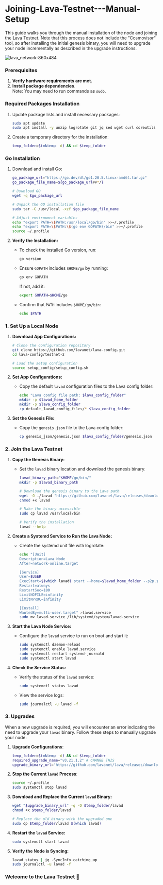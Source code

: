 # Joining-Lava-Testnet---Manual-Setup
This guide walks you through the manual installation of the node and joining the Lava Testnet. Note that this process does not include the "Cosmovisor" tool, so after installing the initial genesis binary, you will need to upgrade your node incrementally as described in the upgrade instructions.

![lava_network-860x484](https://github.com/user-attachments/assets/ecfc4b71-0b4e-4039-8ec0-4983c416b904)

### **Prerequisites**

1. **Verify hardware requirements are met.**
2. **Install package dependencies.**  
   Note: You may need to run commands as `sudo`.

### **Required Packages Installation**

1. Update package lists and install necessary packages:
    ```bash
    sudo apt update
    sudo apt install -y unzip logrotate git jq sed wget curl coreutils systemd
    ```

2. Create a temporary directory for the installation:
    ```bash
    temp_folder=$(mktemp -d) && cd $temp_folder
    ```

### **Go Installation**

1. Download and install Go:
    ```bash
    go_package_url="https://go.dev/dl/go1.20.5.linux-amd64.tar.gz"
    go_package_file_name=${go_package_url##*/}

    # Download GO
    wget -q $go_package_url

    # Unpack the GO installation file
    sudo tar -C /usr/local -xzf $go_package_file_name

    # Adjust environment variables
    echo "export PATH=\$PATH:/usr/local/go/bin" >>~/.profile
    echo "export PATH=\$PATH:\$(go env GOPATH)/bin" >>~/.profile
    source ~/.profile
    ```

2. **Verify the Installation:**
   - To check the installed Go version, run:
     ```bash
     go version
     ```
   - Ensure `GOPATH` includes `$HOME/go` by running:
     ```bash
     go env GOPATH
     ```
     If not, add it:
     ```bash
     export GOPATH=$HOME/go
     ```
   - Confirm that `PATH` includes `$HOME/go/bin`:
     ```bash
     echo $PATH
     ```

### **1. Set Up a Local Node**

1. **Download App Configurations:**
    ```bash
    # Clone the configuration repository
    git clone https://github.com/lavanet/lava-config.git
    cd lava-config/testnet-2

    # Load the setup configuration
    source setup_config/setup_config.sh
    ```

2. **Set App Configurations:**
    - Copy the default `lavad` configuration files to the Lava config folder:
      ```bash
      echo "Lava config file path: $lava_config_folder"
      mkdir -p $lavad_home_folder
      mkdir -p $lava_config_folder
      cp default_lavad_config_files/* $lava_config_folder
      ```

3. **Set the Genesis File:**
    - Copy the `genesis.json` file to the Lava config folder:
      ```bash
      cp genesis_json/genesis.json $lava_config_folder/genesis.json
      ```

### **2. Join the Lava Testnet**

1. **Copy the Genesis Binary:**
    - Set the `lavad` binary location and download the genesis binary:
      ```bash
      lavad_binary_path="$HOME/go/bin/"
      mkdir -p $lavad_binary_path

      # Download the genesis binary to the Lava path
      wget -O ./lavad "https://github.com/lavanet/lava/releases/download/v0.21.1.2/lavad-v0.21.1.2-linux-amd64"
      chmod +x lavad

      # Make the binary accessible
      sudo cp lavad /usr/local/bin

      # Verify the installation
      lavad --help
      ```

2. **Create a Systemd Service to Run the Lava Node:**
    - Create the systemd unit file with logrotate:
      ```bash
      echo "[Unit]
      Description=Lava Node
      After=network-online.target

      [Service]
      User=$USER
      ExecStart=$(which lavad) start --home=$lavad_home_folder --p2p.seeds $seed_node
      Restart=always
      RestartSec=180
      LimitNOFILE=infinity
      LimitNPROC=infinity

      [Install]
      WantedBy=multi-user.target" >lavad.service
      sudo mv lavad.service /lib/systemd/system/lavad.service
      ```

3. **Start the Lava Node Service:**
    - Configure the `lavad` service to run on boot and start it:
      ```bash
      sudo systemctl daemon-reload
      sudo systemctl enable lavad.service
      sudo systemctl restart systemd-journald
      sudo systemctl start lavad
      ```

4. **Check the Service Status:**
    - Verify the status of the `lavad` service:
      ```bash
      sudo systemctl status lavad
      ```

    - View the service logs:
      ```bash
      sudo journalctl -u lavad -f
      ```

### **3. Upgrades**

When a new upgrade is required, you will encounter an error indicating the need to upgrade your `lavad` binary. Follow these steps to manually upgrade your node:

1. **Upgrade Configurations:**
    ```bash
    temp_folder=$(mktemp -d) && cd $temp_folder
    required_upgrade_name="v0.21.1.2" # CHANGE THIS
    upgrade_binary_url="https://github.com/lavanet/lava/releases/download/$required_upgrade_name/lavad-$required_upgrade_name-linux-amd64"
    ```

2. **Stop the Current `lavad` Process:**
    ```bash
    source ~/.profile
    sudo systemctl stop lavad
    ```

3. **Download and Replace the Current `lavad` Binary:**
    ```bash
    wget "$upgrade_binary_url" -q -O $temp_folder/lavad
    chmod +x $temp_folder/lavad

    # Replace the old binary with the upgraded one
    sudo cp $temp_folder/lavad $(which lavad)
    ```

4. **Restart the `lavad` Service:**
    ```bash
    sudo systemctl start lavad
    ```

5. **Verify the Node is Syncing:**
    ```bash
    lavad status | jq .SyncInfo.catching_up
    sudo journalctl -u lavad -f
    ```

### **Welcome to the Lava Testnet 🌋**
